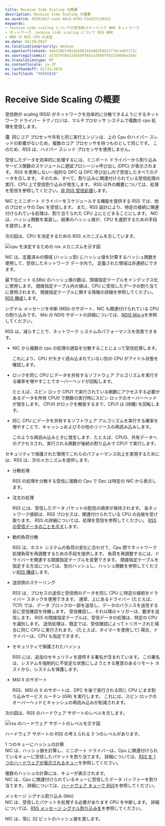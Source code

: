 ```yaml
---
title: Receive Side Scaling の概要
description: Receive Side Scaling の概要
ms.assetid: 492628a7-ca2e-40cd-bf81-53a925130422
keywords:
- receive side scaling についての受信側スケーリング WDK ネットワーク
- ネットワーク、receive side scaling について RSS WDK
- WDK の RSS CPU の決定
ms.date: 04/20/2017
ms.localizationpriority: medium
ms.openlocfilehash: b4b3106fd9a3a588341d4025db11f76cad97172c
ms.sourcegitcommit: a33b7978e22d5bb9f65ca7056f955319049a2e4c
ms.translationtype: MT
ms.contentlocale: ja-JP
ms.lasthandoff: 01/31/2019
ms.locfileid: "56581018"
---
```

# <a name="introduction-to-receive-side-scaling"></a>Receive Side Scaling の概要





受信側が scaling (RSS) がネットワークを効率的に分散できるようにするネットワーク ドライバー テクノロジは、マルチプロセッサ システムで複数の cpu 処理を受信します。

**注**  同じコア プロセッサ共有と同じ実行エンジンは、上の Cpu のハイパー スレッドの影響がないため、複数のコア プロセッサを持つものとして同じです。 このため、RSS は、ハイパー スレッド プロセッサを使用しません。

 

受信したデータを効率的に処理するには、ミニポート ドライバーから割り込みサービス関数のスケジュールに遅延プロシージャ呼び出し (DPC) が表示されます。 RSS を使用しない一般的な DPC は DPC 呼び出し内で受信したすべてのデータを示します。 そのため、すべて、割り込みに関連付けられている受信処理の実行、CPU 上で受信割り込みが発生します。 RSS 以外の概要については、処理を受信を参照してください。[非 RSS 受信処理](non-rss-receive-processing.md)します。

NIC とミニポート ドライバーをスケジュールする機能を提供する RSS では、他のプロセッサの Dpc を受信します。 また、RSS 設計により、特定の接続に関連付けられている処理は、割り当てられた CPU 上にとどまることにします。 NIC は、ハッシュ関数を実装し、結果のハッシュ値が、CPU を選択するための手段を提供します。

次の図は、CPU を決定するための RSS メカニズムを示しています。

![cpu を決定するための rss メカニズムを示す図](images/rss.png)

NIC は、定義済みの領域 (ハッシュ型) にハッシュ値を計算するハッシュ関数を使用して、受信したネットワーク データ内で。 定義された領域は非連続にできます。

最下位ビット (LSBs) のハッシュ値の数は、間接指定テーブルをインデックス化に使用します。 間接指定テーブル内の値は、CPU に受信したデータの割り当てに使用されます。 間接指定テーブルに関する情報の詳細を参照してください。 [RSS 構成](rss-configuration.md)します。

シグナル メッセージを中断 (MSI) のサポート、NIC も関連付けられている CPU の割り込みです。 Msi の NDIS サポートの詳細については、[NDIS Msi-x](ndis-msi-x.md)を参照してください。

RSS は、減らすことで、ネットワーク システムのパフォーマンスを改善できます。

-   NIC から複数の cpu の処理の遅延を分散することによって受信処理します。

    これにより、CPU が大きく読み込まれていない別の CPU がアイドル状態を確認します。

-   ロックを同じ CPU にデータを共有するソフトウェア アルゴリズムを実行する確率を増やすことでオーバーヘッドが回転します。

    たとえば、スピン ロック CPU1 で実行されている関数にアクセスする必要があるデータを所有 CPU0 で関数の実行時にスピン ロックのオーバーヘッドが発生します。 CPU0 がロックを解放するまで、CPU1 は (待機) を回転します。

-   同じ CPU にデータを共有するソフトウェア アルゴリズムを実行する確率を増やすことで、キャッシュおよびその他のリソースの再読み込みします。

    このような再読み込みときに発生します、たとえば、CPU0、共有データへのアクセスされ、実行される関数が後続の割り込みで CPU1 で実行します。

セキュリティで保護された環境でこれらのパフォーマンス向上を実現するためには、RSS は、次のメカニズムを提供します。

-   分散処理

    RSS の処理を分散する受信に複数の Cpu で Dpc は特定の NIC から表示します。

-   注文の処理

    RSS には、受信したデータ パケットの配信の順序が保持されます。 各ネットワーク接続は、RSS プロセスは、関連付けられている CPU の兆候を受け取ります。 RSS の詳細については、処理を受信を参照してください。 [RSS の受信データのことを示す](indicating-rss-receive-data.md)します。

-   動的負荷分散

    RSS は、ホスト システムの負荷の変化に合わせて、Cpu 間でネットワーク処理負荷を再調整するための手段を提供します。 負荷を再調整するには、ドライバーを関連する間接指定テーブルを変更できます。 間接指定テーブルを指定する方法については、型のハッシュし、ハッシュ関数を参照してください[RSS 構成](rss-configuration.md)します。

-   送信側のスケーリング

    RSS は、プロセスの送信と受信側のデータを同じ CPU に特定の接続をドライバー スタックを使用できます。 通常、上にあるドライバー (たとえば、TCP) では、データ ブロックの一部を送信し、データのバランスを送信する前に受信確認を待機します。 受信確認し、それ以降のトリガーは、要求を送信します。 RSS の間接指定テーブルは、受信データの処理は、特定の CPU を識別します。 送信処理は、既定では、受信確認によってトリガーされた場合に同じ CPU に実行されます。 (たとえば、タイマーを使用して) 場合、ドライバーは、CPU も指定できます。

-   セキュリティで保護されたハッシュ

    RSS には、追加のセキュリティを提供する署名が含まれています。 この署名は、システムを強制的に不安定な状態にしようとする悪意のあるリモート ホストから、システムを保護します。

-   MSI X のサポート

    RSS、MSI の X のサポートは、DPC を後で実行される同じ CPU にまま割り込みサービス ルーチン (ISR) を実行します。 これには、スピン ロックのオーバーヘッドとキャッシュの再読み込みが削減されます。

次の図は、RSS のハードウェア サポートのレベルを示します。

![rss のハードウェア サポートのレベルを示す図](images/rss-hw.png)

ハードウェア サポートの RSS の考えられる 3 つのレベルがあります。

<a href="" id="hash-calculation-with-a-single-queue"></a>1 つのキューにハッシュの計算  
NIC は、ハッシュ値を計算し、ミニポート ドライバーは、Cpu に関連付けられているキューに受信したパケットを割り当てます。 詳細については、[RSS を 1 つのハードウェアが表示されるキュー](rss-with-a-single-hardware-receive-queue.md)を参照してください。

<a href="" id="hash-calculation-with-multiple-receive-queues"></a>複数のハッシュの計算には、キューが表示されます。  
NIC は、Cpu に関連付けられているキューに受信したデータ バッファーを割り当てます。 詳細については、[ハードウェア キューで RSS](rss-with-hardware-queuing.md)を参照してください。

<a href="" id="message-signaled-interrupts--msis-"></a>メッセージ シグナル割り込み (Msi)  
NIC は、受信したパケットを処理する必要があります CPU を中断します。 詳細については、[RSS メッセージ シグナル割り込みを](rss-with-message-signaled-interrupts.md)を参照してください。

NIC は、常に 32 ビットのハッシュ値を渡します。

 

 





